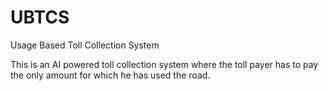 # UBTCS
Usage Based Toll Collection System

This is an AI powered toll collection system where the toll payer has to pay the only amount for which he has used the road. 
